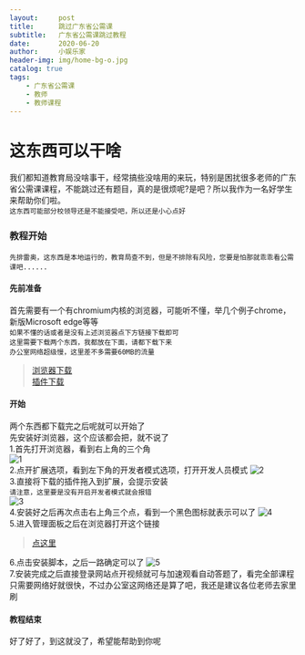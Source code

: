 ```yaml
---
layout:     post
title:      跳过广东省公需课
subtitle:   广东省公需课跳过教程
date:       2020-06-20
author:     小娱乐家
header-img: img/home-bg-o.jpg
catalog: true
tags:
    - 广东省公需课
    - 教师
    - 教师课程
---
```


# 这东西可以干啥  
我们都知道教育局没啥事干，经常搞些没啥用的来玩，特别是困扰很多老师的广东省公需课课程，不能跳过还有题目，真的是很烦呢?是吧？所以我作为一名好学生来帮助你们啦。  
`这东西可能部分校领导还是不能接受吧，所以还是小心点好`  

### 教程开始
`先排雷奥，这东西是本地运行的，教育局查不到，但是不排除有风险，您要是怕那就乖乖看公需课吧......`  
#### 先前准备
首先需要有一个有chromium内核的浏览器，可能听不懂，举几个例子chrome，新版Microsoft edge等等  
`如果不懂的话或者是没有上述浏览器点下方链接下载即可`    
`这里需要下载两个东西，我都放在下面，请都下载下来`    
`办公室网络超级慢，这里差不多需要60MB的流量`    
>[浏览器下载](https://www.google.cn/intl/zh-CN/chrome/)  
>[插件下载](https://xiaoyulejia.lanzous.com/iwc2Ldsm7te)  

#### 开始
两个东西都下载完之后呢就可以开始了  
先安装好浏览器，这个应该都会把，就不说了  
1.首先打开浏览器，看到右上角的三个角  
![1](https://s1.ax1x.com/2020/06/20/NQGYa4.png)  
2.点开扩展选项，看到左下角的开发者模式选项，打开开发人员模式
![2](https://s1.ax1x.com/2020/06/20/NQGdR1.png)  
3.直接将下载的插件拖入到扩展，会提示安装  
  `请注意，这里要是没有开启开发者模式就会报错`  
![3](https://s1.ax1x.com/2020/06/20/NQG4QP.jpg)  
4.安装好之后再次点击右上角三个点，看到一个黑色图标就表示可以了
![4](https://s1.ax1x.com/2020/06/20/NQJkWR.png)  
5.进入管理面板之后在浏览器打开这个链接
>[点这里](https://greasyfork.org/zh-CN/scripts/401298-2020%E5%B9%B4%E5%85%AC%E9%9C%80%E8%AF%BE-%E5%B9%BF%E4%B8%9C-%E5%8D%81%E5%9B%9B%E4%BA%94-%E7%BB%8F%E6%B5%8E%E7%A4%BE%E4%BC%9A%E5%8F%91%E5%B1%95%E8%B6%8B%E5%8A%BF%E4%B8%8E%E6%88%98%E7%95%A5%E9%87%8D%E7%82%B9-%E8%87%AA%E5%8A%A8%E6%92%AD%E6%94%BE%E4%B8%8E%E7%AD%94%E9%A2%98)  

6.点击安装脚本，之后一路确定可以了
![5](https://s1.ax1x.com/2020/06/20/NQJJ6P.png)  
7.安装完成之后直接登录网站点开视频就可与加速观看自动答题了，看完全部课程只需要网络好就很快，不过办公室这网络还是算了吧，我还是建议各位老师去家里刷

#### 教程结束
好了好了，到这就没了，希望能帮助到你呢


